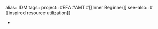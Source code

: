 alias:: IDM
tags::
project:: #EFA #AMT #[[Inner Beginner]]
see-also:: #[[inspired resource utilization]]

-